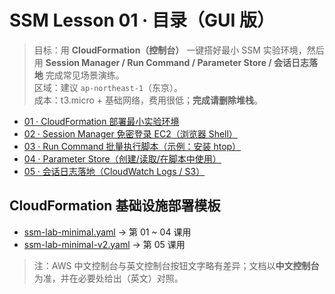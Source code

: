 # SSM Lesson 01 · 目录（GUI 版）

> 目标：用 **CloudFormation（控制台）** 一键搭好最小 SSM 实验环境，然后用 **Session Manager / Run Command / Parameter Store / 会话日志落地** 完成常见场景演练。  
> 区域：建议 `ap-northeast-1`（东京）。  
> 成本：t3.micro + 基础网络，费用很低；**完成请删除堆栈**。

- [01 · CloudFormation 部署最小实验环境](./01_cfn_deploy.md)
- [02 · Session Manager 免密登录 EC2（浏览器 Shell）](./02_ssm_session.md)
- [03 · Run Command 批量执行脚本（示例：安装 htop）](./03_run_command.md)
- [04 · Parameter Store（创建/读取/在脚本中使用）](./04_parameter_store.md)
- [05 · 会话日志落地（CloudWatch Logs / S3）](./05_session_logging.md)

## CloudFormation 基础设施部署模板
- [ssm-lab-minimal.yaml](cfn/ssm-lab-minimal.yaml) → 第 01 ~ 04 课用
- [ssm-lab-minimal-v2.yaml](cfn/ssm-lab-minimal-v2.yaml) → 第 05 课用


> 注：AWS 中文控制台与英文控制台按钮文字略有差异；文档以**中文控制台**为准，并在必要处给出（英文）对照。
